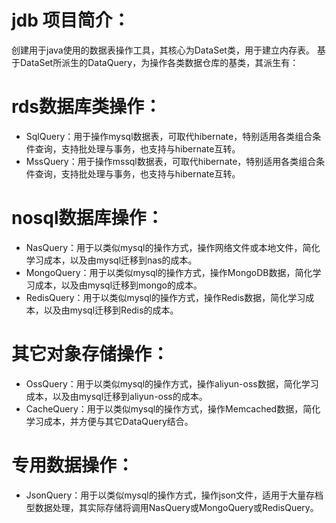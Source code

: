# jdb 项目简介：
创建用于java使用的数据表操作工具，其核心为DataSet类，用于建立内存表。
基于DataSet所派生的DataQuery，为操作各类数据仓库的基类，其派生有：

# rds数据库类操作：
* SqlQuery：用于操作mysql数据表，可取代hibernate，特别适用各类组合条件查询，支持批处理与事务，也支持与hibernate互转。
* MssQuery：用于操作mssql数据表，可取代hibernate，特别适用各类组合条件查询，支持批处理与事务，也支持与hibernate互转。

# nosql数据库操作：
* NasQuery：用于以类似mysql的操作方式，操作网络文件或本地文件，简化学习成本，以及由mysql迁移到nas的成本。
* MongoQuery：用于以类似mysql的操作方式，操作MongoDB数据，简化学习成本，以及由mysql迁移到mongo的成本。
* RedisQuery：用于以类似mysql的操作方式，操作Redis数据，简化学习成本，以及由mysql迁移到Redis的成本。

# 其它对象存储操作：
* OssQuery：用于以类似mysql的操作方式，操作aliyun-oss数据，简化学习成本，以及由mysql迁移到aliyun-oss的成本。
* CacheQuery：用于以类似mysql的操作方式，操作Memcached数据，简化学习成本，并方便与其它DataQuery结合。

# 专用数据操作：
* JsonQuery：用于以类似mysql的操作方式，操作json文件，适用于大量存档型数据处理，其实际存储将调用NasQuery或MongoQuery或RedisQuery。

